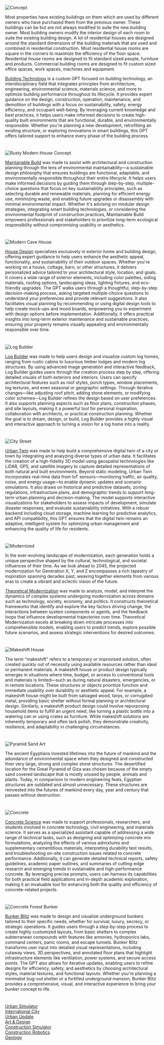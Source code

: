 ![Concept](https://github.com/user-attachments/assets/dac51e73-1968-4acb-976d-95101e8a4dc1)

Most properties have existing buildings on them which are used by different owners who have purchased them from the previous owner. These buildings can be but are not always modified to suite the new building owner. Most building owners modify the interior design of each room to suite the existing building design. A lot of residential houses are designed around the standard dimensions of the building materials that are used and combined in residential construction. Most residential house rooms are square in the corners to maximize the efficiency of the floor space. Residential house rooms are designed to fit standard sized people, furniture and products. Commercial building rooms are designed to fit custom sized office spaces, work spaces, machines and equipment.

[Building Technology](https://chatgpt.com/g/g-6836a31d23cc8191816abb2e09cc7e00-building-technology) is a custom GPT focused on building technology, an interdisciplinary field that integrates principles from architecture, engineering, environmental science, materials science, and more to optimize building performance throughout its lifecycle. It provides expert guidance on the design, construction, operation, maintenance, and demolition of buildings with a focus on sustainability, safety, energy efficiency, and occupant well-being. By leveraging current knowledge and best practices, it helps users make informed decisions to create high-quality built environments that are functional, durable, and environmentally responsible. Whether you're planning a new development, retrofitting an existing structure, or exploring innovations in smart buildings, this GPT offers tailored support to enhance every phase of the building process.

#

![Rusty Modern House Concept](https://github.com/user-attachments/assets/59975741-d7c2-4123-a1f2-eee1c68389aa)

[Maintanable Build](https://chatgpt.com/g/g-68394d2f17b4819181f5497e87590420-maintainable-build) was made to assist with architectural and construction planning through the lens of environmental maintainability—a sustainable design philosophy that ensures buildings are functional, adaptable, and environmentally responsible throughout their entire lifecycle. It helps users make informed decisions by guiding them through step-by-step, multiple-choice questions that focus on key sustainability principles, such as selecting durable and renewable materials, planning for efficient energy use, minimizing waste, and enabling future upgrades or disassembly with minimal environmental impact. Whether it's advising on modular design strategies, integrating smart building technologies, or considering the environmental footprint of construction practices, Maintainable Build empowers professionals and stakeholders to prioritize long-term ecological responsibility without compromising usability or aesthetics.

#

![Modern Cave House](https://github.com/user-attachments/assets/8d059d76-a452-4e7c-b359-452c058ff4ba)

[House Design](https://chatgpt.com/g/g-WgXvQZZ5a-house-design) specializes exclusively in exterior home and building design, offering expert guidance to help users enhance the aesthetic appeal, functionality, and sustainability of their outdoor spaces. Whether you're working on a house, cottage, barn, or other structures, it delivers personalized advice tailored to your architectural style, location, and goals. It covers a wide range of exterior elements, including color palettes, siding materials, roofing options, landscaping ideas, lighting fixtures, and eco-friendly upgrades. The GPT walks users through a thoughtful, step-by-step decision-making process, asking targeted multiple-choice questions to understand your preferences and provide relevant suggestions. It also facilitates visual planning by recommending or using digital design tools to help create mock-ups and mood boards, empowering you to experiment with design options before implementation. Additionally, it offers practical insights into long-term exterior maintenance and sustainable practices, ensuring your property remains visually appealing and environmentally responsible over time.

#

![Log Builder](https://github.com/user-attachments/assets/ce1a3130-12df-4a8c-9466-15a0a1adfdd7)

[Log Builder](https://chatgpt.com/g/g-683b1058a75c8191a118e78b66fdc123-log-builder) was made to help users design and visualize custom log homes, ranging from rustic cabins to luxurious timber lodges and modern log structures. By using advanced image generation and interactive feedback, Log Builder guides users through the creation process step by step, offering detailed visuals of both exteriors and interiors. Users can specify architectural features such as roof styles, porch types, window placements, log textures, and even seasonal or geographic settings. Through iterative changes—like adjusting roof pitch, adding stone elements, or modifying color schemes—Log Builder refines the design based on user preferences. It also supports planning aspects such as floor plans, construction phases, and site layouts, making it a powerful tool for personal inspiration, collaboration with architects, or practical construction planning. Whether the goal is to dream, design, or build, Log Builder provides a highly visual and interactive approach to turning a vision for a log home into a reality.

#

![City Street](https://github.com/user-attachments/assets/b1727129-8396-429e-8270-cc7d964baff3)

[Urban Twin](https://chatgpt.com/g/g-67aeecb1cf008191bfdc5922f73d8fc7-urban-twin) was made to help build a comprehensive digital twin of a city or town by integrating and analyzing diverse types of urban data. It facilitates the creation of a high-fidelity 3D model using geospatial technologies like LiDAR, GPS, and satellite imagery to capture detailed representations of both natural and built environments. Beyond static modeling, Urban Twin incorporates real-time data from IoT sensors—monitoring traffic, air quality, noise, and energy usage—to enable dynamic updates and scenario simulations. It also draws on historical and predictive datasets, zoning regulations, infrastructure plans, and demographic trends to support long-term urban planning and decision-making. The model supports interactive visualizations for stakeholders to assess impacts of development, simulate disaster responses, and evaluate sustainability initiatives. With a robust backend including cloud storage, machine learning for predictive analytics, and API compatibility, this GPT ensures that the digital twin remains an adaptive, intelligent system for optimizing urban management and enhancing the quality of life for residents.

#

![Modernized](https://github.com/user-attachments/assets/aa1538fa-f4c5-4c92-bfec-634e8e741fb4)

In the ever-evolving landscape of modernization, each generation holds a unique perspective shaped by the cultural, technological, and societal influences of their time. As we look ahead to 2045, the projected modernization for Generation X, Y, and Z encompasses a rich tapestry of inspiration spanning decades past, weaving together elements from various eras to create a vibrant and eclectic vision of the future.

[Theoretical Modernization](https://chatgpt.com/g/g-675fdc0e0774819195d966e03ae64403-theoretical-modernization) was made to analyze, model, and interpret the dynamics of complex systems undergoing modernization across domains such as technology, society, economy, and politics. It constructs theoretical frameworks that identify and explore the key factors driving change, the interactions between system components or agents, and the feedback loops that influence developmental trajectories over time. Theoretical Modernization excels at breaking down intricate processes into comprehensible models, enabling users to predict trends, explore possible future scenarios, and assess strategic interventions for desired outcomes.

#

![Makeshift House](https://github.com/user-attachments/assets/f86eceaf-1a0b-41d1-a9d2-996012d2c59b)

The term "makeshift" refers to a temporary or improvised solution, often created quickly out of necessity using available resources rather than ideal or permanent materials. A makeshift house or product design typically emerges in situations where time, budget, or access to conventional tools and materials is limited—such as during natural disasters, emergencies, or in remote locations. These structures or objects prioritize function and immediate usability over durability or aesthetic appeal. For example, a makeshift house might be built from salvaged wood, tarps, or corrugated metal, providing basic shelter without formal planning or architectural design. Similarly, a makeshift product design could involve repurposing household items to fulfill an urgent need, like turning a plastic bottle into a watering can or using crates as furniture. While makeshift solutions are inherently temporary and often lack polish, they demonstrate creativity, resilience, and adaptability in challenging circumstances.

#

![Pyramid Sand Art](https://github.com/user-attachments/assets/dc6651d7-b8b7-4e9b-a0cd-c13b21c2f7e2)

The ancient Egyptians invested lifetimes into the future of mankind and the adundance of environmental space when they designed and constructed thier very large, strong and complex stone structures. The desertified location for the Great Pyramid of Giza was chosen because of the empty sand covered landscape that is mostly unused by people, animals and plants. Today, in comparison to modern engineering feats, Egyptian structures are outdated and almost unnecessary. These structures are reinvested into the futures of mankind every day, year and century that passes without destruction.

#

![Concrete](https://github.com/user-attachments/assets/218c7e64-61dd-45e2-bc4e-2c3c7a18c4f4)

[Concrete Science](https://chatgpt.com/g/g-67650b3b43908191b086167d47fbd14f-concrete-science) was made to support professionals, researchers, and students involved in concrete technology, civil engineering, and materials science. It serves as a specialized assistant capable of addressing a wide range of technical tasks, such as designing and optimizing concrete mix formulations, analyzing the effects of various admixtures and supplementary cementitious materials, interpreting durability test results, and troubleshooting on-site construction issues related to concrete performance. Additionally, it can generate detailed technical reports, safety guidelines, academic paper outlines, and summaries of cutting-edge research and emerging trends in sustainable and high-performance concrete. By leveraging precise prompts, users can harness its capabilities for both practical field applications and in-depth academic exploration, making it an invaluable tool for enhancing both the quality and efficiency of concrete-related projects.

#

![Concrete Forest Bunker](https://github.com/user-attachments/assets/de8dd0ec-9a39-48ed-b6ca-830b5d449378)

[Bunker Blitz](https://chatgpt.com/g/g-683aca61ae0481919030bf7d5cb6bec6-bunker-blitz) was made to design and visualize underground bunkers tailored to their specific needs, whether for survival, luxury, secrecy, or strategic operations. It guides users through a step-by-step process to create highly customized layouts, from basic shelters to complex subterranean compounds with features like armories, hydroponics labs, command centers, panic rooms, and escape tunnels. Bunker Blitz transforms user input into detailed visual representations, including cutaway views, 3D perspectives, and annotated floor plans that highlight infrastructure elements like ventilation, power systems, and secure access points. The GPT also allows for iterative updates, enabling users to refine designs for efficiency, safety, and aesthetics by choosing architectural styles, material textures, and functional layouts. Whether you're planning a minimalist bug-out shelter or a fortified underground mansion, Bunker Blitz provides a comprehensive, visual, and interactive experience to bring your bunker concept to life.

#

[Urban Simulator](https://chat.openai.com/g/g-XQ2wkdcXL-urban-simulator)
<br>
[International City](https://chatgpt.com/g/g-67fa4b62ddac8191ab7486f760f2fae7-international-city)
<br>
[Urban Update](https://chat.openai.com/g/g-87Dl1RabQ-urban-update)
<br>
[Art & Design](https://github.com/sourceduty/Art_Design)
<br>
[Construction Simulator](https://chat.openai.com/g/g-HJGQpAmKa-construction-simulator)
<br>
[Construction Robotics](https://chatgpt.com/g/g-676b896b267c8191b886c0651ddb5890-construction-robotics)
<br>
[Geology](https://github.com/sourceduty/Geology)
